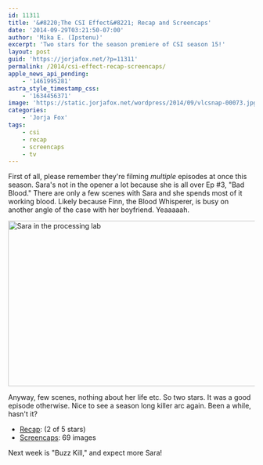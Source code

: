 ```yaml
---
id: 11311
title: '&#8220;The CSI Effect&#8221; Recap and Screencaps'
date: '2014-09-29T03:21:50-07:00'
author: 'Mika E. (Ipstenu)'
excerpt: 'Two stars for the season premiere of CSI season 15!'
layout: post
guid: 'https://jorjafox.net/?p=11311'
permalink: /2014/csi-effect-recap-screencaps/
apple_news_api_pending:
    - '1461995281'
astra_style_timestamp_css:
    - '1634456371'
image: 'https://static.jorjafox.net/wordpress/2014/09/vlcsnap-00073.jpg'
categories:
    - 'Jorja Fox'
tags:
    - csi
    - recap
    - screencaps
    - tv
---
```


First of all, please remember they're filming<i> multiple</i> episodes at once this season. Sara's not in the opener a lot because she is all over Ep #3, "Bad Blood." There are only a few scenes with Sara and she spends most of it working blood. Likely because Finn, the Blood Whisperer, is busy on another angle of the case with her boyfriend. Yeaaaaah.

<img class="aligncenter size-large wp-image-11316" src="//jfo-static.net/wordpress/2014/09/vlcsnap-00073.jpg" alt="Sara in the processing lab" width="600" height="337" />

Anyway, few scenes, nothing about her life etc. So two stars. It was a good episode otherwise. Nice to see a season long killer arc again. Been a while, hasn't it?
<ul>
 	<li><a href="https://jorjafox.net/wiki/The_CSI_Effect">Recap</a>: (2 of 5 stars)</li>
 	<li><a href="https://jorjafox.net/gallery/tv/csi/season15/01-csieffect/">Screencaps</a>: 69 images</li>
</ul>
Next week is "Buzz Kill," and expect more Sara!